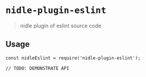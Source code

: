 # `nidle-plugin-eslint`

> nidle plugin of eslint source code

## Usage

```
const nidleEslint = require('nidle-plugin-eslint');

// TODO: DEMONSTRATE API
```
